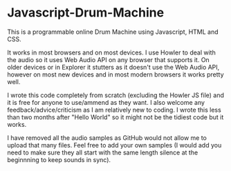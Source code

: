# Javascript-Drum-Machine
This is a programmable online Drum Machine using Javascript, HTML and CSS. 

It works in most browsers and on most devices. I use Howler to deal with the audio so it uses Web Audio API on any browser that supports it. On older devices or in Explorer it stutters as it doesn't use the Web Audio API, however on most new devices and in most modern browsers it works pretty well.

I wrote this code completely from scratch (excluding the Howler JS file) and it is free for anyone to use/ammend as they want. I also welcome any feedback/advice/criticism as I am relatively new to coding. I wrote this less than two months after "Hello World" so it might not be the tidiest code but it works.

I have removed all the audio samples as GitHub would not allow me to upload that many files. Feel free to add your own samples (I would add you need to make sure they all start with the same length silence at the beginnning to keep sounds in sync).
